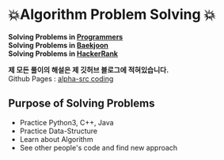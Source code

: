 # 💥Algorithm Problem Solving 💥

**Solving Problems in [Programmers](https://programmers.co.kr/learn/challenges)** <br>
**Solving Problems in [Baekjoon](https://www.acmicpc.net/problemset)** <br>
**Solving Problems in [HackerRank](https://www.hackerrank.com/dashboard)** <br>

**제 모든 풀이의 해설은 제 깃허브 블로그에 적혀있습니다.** <br>
Github Pages : [alpha-src coding](https://alpha-src.github.io/algorithm)

## Purpose of Solving Problems

- Practice Python3, C++, Java
- Practice Data-Structure
- Learn about Algorithm
- See other people's code and find new approach
